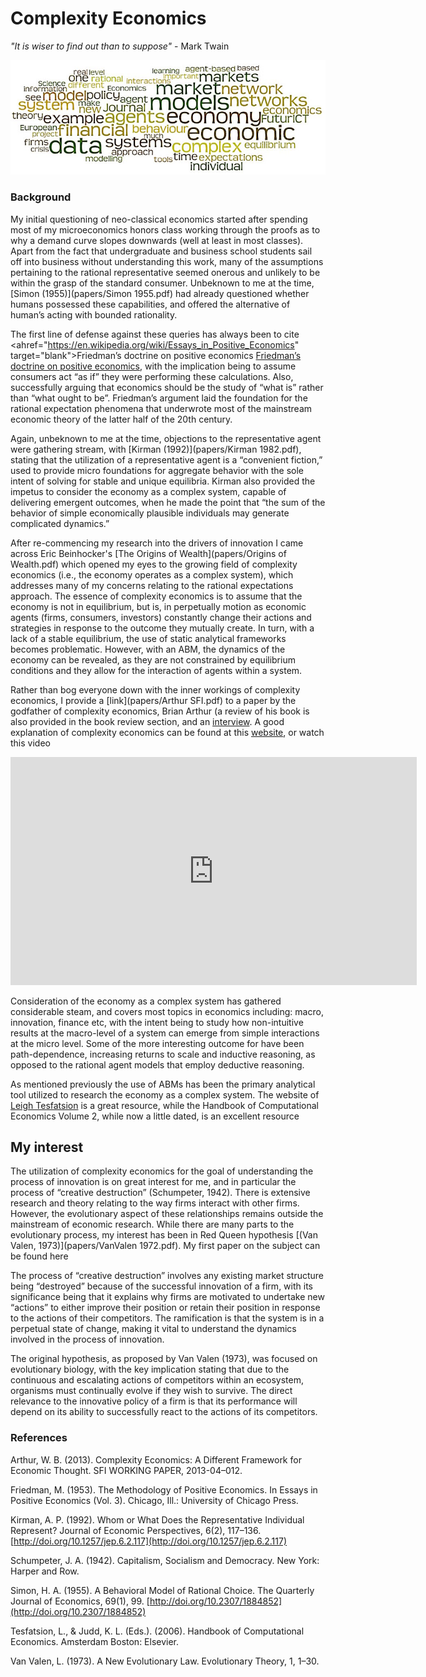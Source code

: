 # Complexity Economics



_"It is wiser to find out than to suppose"_ - Mark Twain 

![Wordmap](websiteimages/wordmap.jpeg)

### Background
My initial questioning of neo-classical economics started after spending most of my microeconomics honors class working through the proofs as to why a demand curve slopes downwards (well at least in most classes). Apart from the fact that undergraduate and business school students sail off into business without understanding this work, many of the assumptions pertaining to the rational representative seemed onerous and unlikely to be within the grasp of the standard consumer. Unbeknown to me at the time, [Simon (1955)](papers/Simon 1955.pdf) had already questioned whether humans possessed these capabilities, and offered the alternative of human’s acting with bounded rationality. 

The first line of defense against these queries has always been to cite <ahref="https://en.wikipedia.org/wiki/Essays_in_Positive_Economics" target="blank">Friedman’s doctrine on positive economics</a> [Friedman’s doctrine on positive economics](https://en.wikipedia.org/wiki/Essays_in_Positive_Economics), with the implication being to assume consumers act “as if” they were performing these calculations. Also, successfully arguing that economics should be the study of “what is” rather than “what ought to be”.  Friedman’s argument laid the foundation for the rational expectation phenomena that underwrote most of the mainstream economic theory of the latter half of the 20th century.

Again, unbeknown to me at the time, objections to the representative agent were gathering stream, with [Kirman (1992)](papers/Kirman 1982.pdf), stating that the utilization of a representative agent is a “convenient fiction,” used to provide micro foundations for aggregate behavior with the sole intent of solving for stable and unique equilibria. Kirman also provided the impetus to consider the economy as a complex system, capable of delivering emergent outcomes, when he made the point that “the sum of the behavior of simple economically plausible individuals may generate complicated dynamics.”

After re-commencing my research into the drivers of innovation I came across Eric Beinhocker's [The Origins of Wealth](papers/Origins of Wealth.pdf) which opened my eyes to the growing field of complexity economics (i.e., the economy operates as a complex system), which addresses many of my concerns relating to the rational expectations approach. The essence of complexity economics is to assume that the economy is not in equilibrium, but is, in perpetually motion as economic agents (firms, consumers, investors) constantly change their actions and strategies in response to the outcome they mutually create. In turn, with a lack of a stable equilibrium, the use of static analytical frameworks becomes problematic. However, with an ABM, the dynamics of the economy can be revealed, as they are not constrained by equilibrium conditions and they allow for the interaction of agents within a system. 

Rather than bog everyone down with the inner workings of complexity economics, I provide a [link](papers/Arthur SFI.pdf) to a paper by the godfather of complexity economics, Brian Arthur (a review of his book is also provided in the book review section, and an [interview](https://www.complexityexplorer.org/news/19-w-brian-arthur-on-complexity-economics). A good explanation of complexity economics can be found at this [website](https://www.exploringeconomics.org/en/orientation/complexity-economics/), or watch this video

<iframe width="650" height="365" src="https://www.youtube.com/embed/Lx-pRkp7pM8?list=PLZEkG3jP6eyl2CL8sDkCXjfvWO7_nbwsP" frameborder="0" gesture="media" allowfullscreen></iframe>

Consideration of the economy as a complex system has gathered considerable steam, and covers most topics in economics including: macro, innovation, finance etc, with the intent being to study how non-intuitive results at the macro-level of a system can emerge from simple interactions at the micro level. Some of the more interesting outcome for have been path-dependence, increasing returns to scale and inductive reasoning, as opposed to the rational agent models that employ deductive reasoning.

As mentioned previously the use of ABMs has been the primary analytical tool utilized to research the economy as a complex system. The website of [Leigh Tesfatsion](http://www2.econ.iastate.edu/tesfatsi/ace.htm) is a great resource, while the Handbook of Computational Economics Volume 2, while now a little dated, is an excellent resource

## My interest
The utilization of complexity economics for the goal of understanding the process of innovation is on great interest for me, and in particular the process of “creative destruction” (Schumpeter, 1942). There is extensive research and theory relating to the way firms interact with other firms. However, the evolutionary aspect of these relationships remains outside the mainstream of economic research. While there are many parts to the evolutionary process, my interest has been in Red Queen hypothesis [(Van Valen, 1973)](papers/VanValen 1972.pdf). My first paper on the subject can be found here 

The process of “creative destruction” involves any existing market structure being “destroyed” because of the successful innovation of a firm, with its significance being that it explains why firms are motivated to undertake new “actions” to either improve their position or retain their position in response to the actions of their competitors.  The ramification is that the system is in a perpetual state of change, making it vital to understand the dynamics involved in the process of innovation.  

The original hypothesis, as proposed by Van Valen (1973), was focused on evolutionary biology, with the key implication stating that due to the continuous and escalating actions of competitors within an ecosystem, organisms must continually evolve if they wish to survive. The direct relevance to the innovative policy of a firm is that its performance will depend on its ability to successfully react to the actions of its competitors. 

### References

Arthur, W. B. (2013). Complexity Economics: A Different Framework for Economic Thought. SFI WORKING PAPER, 2013-04–012.

Friedman, M. (1953). The Methodology of Positive Economics. In Essays in Positive Economics (Vol. 3). Chicago, Ill.: University of Chicago Press.

Kirman, A. P. (1992). Whom or What Does the Representative Individual Represent? Journal of Economic Perspectives, 6(2), 117–136. [http://doi.org/10.1257/jep.6.2.117](http://doi.org/10.1257/jep.6.2.117)

Schumpeter, J. A. (1942). Capitalism, Socialism and Democracy. New York: Harper and Row.

Simon, H. A. (1955). A Behavioral Model of Rational Choice. The Quarterly Journal of Economics, 69(1), 99. [http://doi.org/10.2307/1884852](http://doi.org/10.2307/1884852)

Tesfatsion, L., & Judd, K. L. (Eds.). (2006). Handbook of Computational Economics. Amsterdam Boston: Elsevier.

Van Valen, L. (1973). A New Evolutionary Law. Evolutionary Theory, 1, 1–30.











